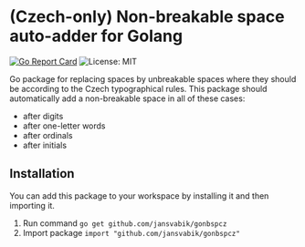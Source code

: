 # (Czech-only) Non-breakable space auto-adder for Golang

[![Go Report Card](https://goreportcard.com/badge/github.com/jansvabik/gonbspcz)](https://goreportcard.com/report/github.com/jansvabik/gonbspcz)
![License: MIT](https://img.shields.io/badge/License-MIT-green.svg)

Go package for replacing spaces by unbreakable spaces where they should be according to the Czech typographical rules. This package should automatically add a non-breakable space in all of these cases:

* after digits
* after one-letter words
* after ordinals
* after initials

## Installation
You can add this package to your workspace by installing it and then importing it.

1. Run command `go get github.com/jansvabik/gonbspcz`
2. Import package `import "github.com/jansvabik/gonbspcz"`

